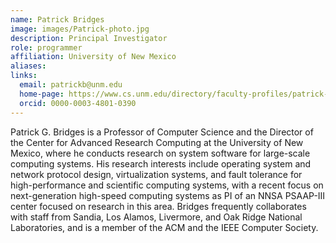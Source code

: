 ```yaml
---
name: Patrick Bridges
image: images/Patrick-photo.jpg
description: Principal Investigator
role: programmer
affiliation: University of New Mexico
aliases:
links:
  email: patrickb@unm.edu
  home-page: https://www.cs.unm.edu/directory/faculty-profiles/patrick-bridges.html
  orcid: 0000-0003-4801-0390
---
```


Patrick G. Bridges is a Professor of Computer Science and the Director of the Center for Advanced Research Computing at the University of New Mexico, where he conducts research on system software for large-scale computing systems. His research interests include operating system and network protocol design, virtualization systems, and fault tolerance for high-performance and scientific computing systems, with a recent focus on next-generation high-speed computing systems as PI of an NNSA PSAAP-III center focused on research in this area. Bridges frequently collaborates with staff from Sandia, Los Alamos, Livermore, and Oak Ridge National Laboratories, and is a member of the ACM and the IEEE Computer Society.
